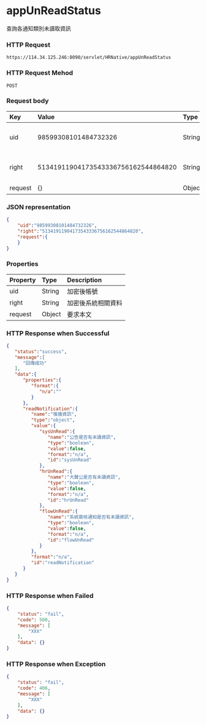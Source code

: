 # appUnReadStatus
查詢各通知類別未讀取資訊

### HTTP Request
```
https://114.34.125.246:8090/servlet/HRNative/appUnReadStatus
```

### HTTP Request Mehod
```
POST
```

### Request body
| Key | Value | Type | Description |
|:----------|:-------------|:-----|:------------|
| uid | 98599308101484732326 | String | 需透過appLogin取得
| right | 51341911904173543336756162544864820 | String | 需透過appLogin取得 |
| request | {} | Object | 查詢條件

### JSON representation
```json
{
    "uid":"98599308101484732326",
    "right":"51341911904173543336756162544864820",
    "request":{
    }
}
```

### Properties
| Property | Type | Description |
|:---------|:-----|:------------|
| uid   | String | 加密後帳號 |
| right | String | 加密後系統相關資料 |
| request | Object | 要求本文 |

### HTTP Response when Successful
```json
{
   "status":"success",
   "message":[
      "回傳成功"
   ],
   "data":{
      "properties":{
         "format":{
            "n/a":""
         }
      },
      "readNotification":{
         "name":"推播資訊",
         "type":"object",
         "value":{
            "sysUnRead":{
               "name":"公告是否有未讀資訊",
               "type":"boolean",
               "value":false,
               "format":"n/a",
               "id":"sysUnRead"
            },
            "hrUnRead":{
               "name":"大聲公是否有未讀資訊",
               "type":"boolean",
               "value":false,
               "format":"n/a",
               "id":"hrUnRead"
            },
            "flowUnRead":{
               "name":"系統簽核通知是否有未讀資訊",
               "type":"boolean",
               "value":false,
               "format":"n/a",
               "id":"flowUnRead"
            }
         },
         "format":"n/a",
         "id":"readNotification"
      }
   }
}
```

### HTTP Response when Failed
```json
{
    "status": "fail",
    "code": 500,
    "message": [
        "XXX"
    ],
    "data": {}
}
```

### HTTP Response when Exception
```json
{
    "status": "fail",
    "code": 406,
    "message": [
        "XXX"
    ],
    "data": {}
}
```
